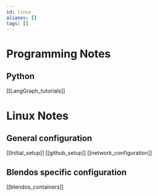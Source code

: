 ```yaml
---
id: linux
aliases: []
tags: []
---
```


# Programming Notes

## Python
[[LangGraph_tutorials]]


# Linux Notes 

## General configuration
[[Initial_setup]]
[[github_setup]]
[[network_configuration]]

## Blendos specific configuration
[[blendos_containers]]

